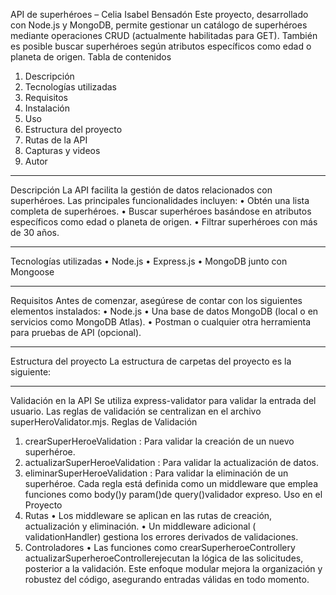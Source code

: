 API de superhéroes – Celia Isabel Bensadón
Este proyecto, desarrollado con Node.js y MongoDB, permite gestionar un catálogo de superhéroes mediante operaciones CRUD (actualmente habilitadas para GET). También es posible buscar superhéroes según atributos específicos como edad o planeta de origen.
Tabla de contenidos
1.	Descripción
2.	Tecnologías utilizadas
3.	Requisitos
4.	Instalación
5.	Uso
6.	Estructura del proyecto
7.	Rutas de la API
8.	Capturas y videos
9.	Autor
________________________________________
Descripción
La API facilita la gestión de datos relacionados con superhéroes. Las principales funcionalidades incluyen:
•	Obtén una lista completa de superhéroes.
•	Buscar superhéroes basándose en atributos específicos como edad o planeta de origen.
•	Filtrar superhéroes con más de 30 años.
________________________________________
Tecnologías utilizadas
•	Node.js
•	Express.js
•	MongoDB junto con Mongoose
________________________________________
Requisitos
Antes de comenzar, asegúrese de contar con los siguientes elementos instalados:
•	Node.js
•	Una base de datos MongoDB (local o en servicios como MongoDB Atlas).
•	Postman o cualquier otra herramienta para pruebas de API (opcional).
________________________________________
Estructura del proyecto
La estructura de carpetas del proyecto es la siguiente:
 ________________________________________
Validación en la API
Se utiliza express-validator para validar la entrada del usuario. Las reglas de validación se centralizan en el archivo superHeroValidator.mjs.
Reglas de Validación
1.	crearSuperHeroeValidation : Para validar la creación de un nuevo superhéroe.
2.	actualizarSuperHeroeValidation : Para validar la actualización de datos.
3.	eliminarSuperHeroeValidation : Para validar la eliminación de un superhéroe.
Cada regla está definida como un middleware que emplea funciones como body()y param()de query()validador expreso.
Uso en el Proyecto
1.	Rutas
•	Los middleware se aplican en las rutas de creación, actualización y eliminación.
•	Un middleware adicional ( validationHandler) gestiona los errores derivados de validaciones.
2.	Controladores
•	Las funciones como crearSuperheroeControllery actualizarSuperheroeControllerejecutan la lógica de las solicitudes, posterior a la validación.
Este enfoque modular mejora la organización y robustez del código, asegurando entradas válidas en todo momento.

